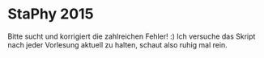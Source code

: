 # StaPhy 2015
Bitte sucht und korrigiert die zahlreichen Fehler! :)
Ich versuche das Skript nach jeder Vorlesung aktuell zu halten, schaut
also ruhig mal rein.
